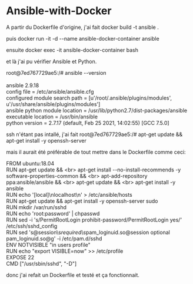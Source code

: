 # Ansible-with-Docker

A partir du Dockerfile d'origine, j'ai fait
docker build -t ansible  .

puis 
docker run -it -d --name ansible-docker-container ansible

ensuite 
docker exec -it ansible-docker-container bash

et là j'ai pu vérifier Ansible et Python.

root@7ed767729ae5:/# ansible --version<br><br>
ansible 2.9.18<br>
  config file = /etc/ansible/ansible.cfg<br>
  configured module search path = [u'/root/.ansible/plugins/modules', u'/usr/share/ansible/plugins/modules']<br>
  ansible python module location = /usr/lib/python2.7/dist-packages/ansible<br>
  executable location = /usr/bin/ansible<br>
  python version = 2.7.17 (default, Feb 25 2021, 14:02:55) [GCC 7.5.0]<br>

ssh n'étant pas intallé, j'ai fait
root@7ed767729ae5:/# apt-get update && apt-get install -y openssh-server

mais il aurait été préférable de tout mettre dans le Dockerfile comme ceci:

FROM ubuntu:18.04<br>
RUN apt-get update && \<br>
 apt-get install --no-install-recommends -y software-properties-common && \<br>
 apt-add-repository ppa:ansible/ansible && \<br>
 apt-get update && \<br>
 apt-get install -y ansible <br>
RUN echo '[local]\nlocalhost\n' > /etc/ansible/hosts<br>
RUN apt-get update && apt-get install -y openssh-server sudo<br>
RUN mkdir /var/run/sshd<br>
RUN echo 'root:password' | chpasswd<br>
RUN sed -i 's/PermitRootLogin prohibit-password/PermitRootLogin yes/' /etc/ssh/sshd_config<br>
RUN sed 's@session\s*required\s*pam_loginuid.so@session optional pam_loginuid.so@g' -i /etc/pam.d/sshd<br>
ENV NOTVISIBLE "in users profile"<br>
RUN echo "export VISIBLE=now" >> /etc/profile<br>
EXPOSE 22<br>
CMD ["/usr/sbin/sshd", "-D"]<br>

donc j'ai refait un Dockerfile et testé et ça fonctionnait.
